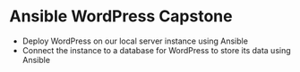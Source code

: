 # Ansible WordPress Capstone

- Deploy WordPress on our local server instance using Ansible
- Connect the instance to a database for WordPress to store its data using Ansible
